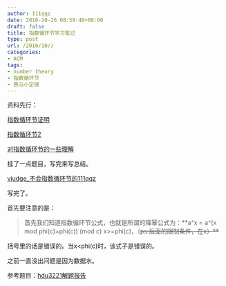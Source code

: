 ```yaml
---
author: 111qqz
date: 2016-10-26 08:59:48+00:00
draft: false
title: 指数循环节学习笔记
type: post
url: /2016/10//
categories:
- ACM
tags:
- number theory
- 指数循环节
- 费马小定理
---
```


资料先行：

[指数循环节证明](http://www.cnblogs.com/maijing/p/5046628.html)

[指数循环节2](http://www.voidcn.com/blog/u012760629/article/p-3169527.html)

[对指数循环节的一些理解](http://zimpha.github.io/2015/09/11/exponential-periodic/)

<!-- more -->

挂了一点题目，写完来写总结。

[vjudge_不会指数循环节的111qqz
](http://vjudge.net/contest/138546#overview)

写完了。

首先要注意的是：


<blockquote>首先我们知道指数循环节公式，也就是所谓的降幂公式为：**a^x = a^(x mod phi(c)+phi(c)) (mod c) x>=phi(c)，（<del>ps:后面的限制条件，在x<phi(c)的时候，该式子依然正确，只不过增加了运算复杂度。。。？ 存疑</del>）**</blockquote>


括号里的话是错误的。当x<phi(c)时，该式子是错误的。

之前一直没出问题是因为数据水。

参考题目：[hdu3221解题报告](https://111qqz.com/wordpress/2016/10/hdu-3221/)


